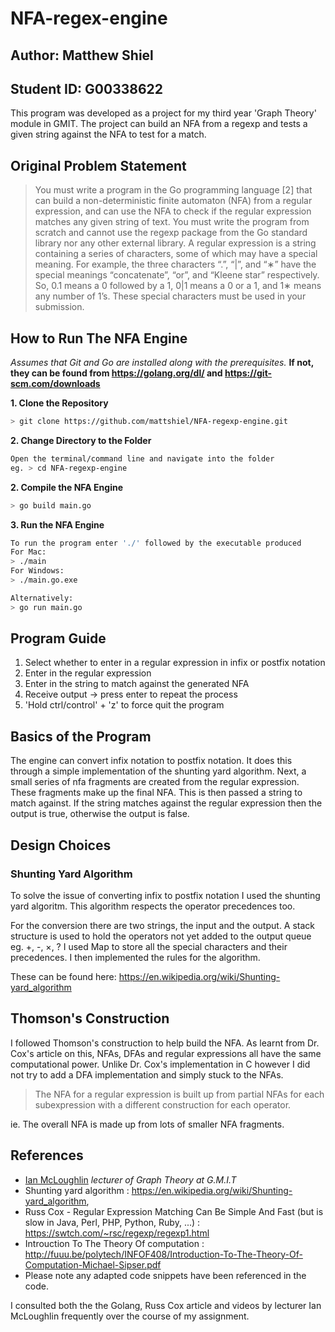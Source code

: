 # NFA-regex-engine

## Author: Matthew Shiel 

## Student ID: G00338622

This program was developed as a project for my third year 'Graph Theory' module in GMIT. The project can build an NFA from a regexp and tests a given string against the NFA to test for a match.

## Original Problem Statement 
> You must write a program in the Go programming language [2] that can build a non-deterministic finite automaton (NFA) from a regular expression, and can use the NFA to check if the regular expression matches any given string of text. You must write the program from scratch and cannot use the regexp package from the Go standard library nor any other external library.
A regular expression is a string containing a series of characters, some of which may have a special meaning. For example, the three characters “.”, “|”, and “∗” have the special meanings “concatenate”, “or”, and “Kleene star” respectively. So, 0.1 means a 0 followed by a 1, 0|1 means a 0 or a 1, and 1∗ means any number of 1’s. These special characters must be used in your submission.

## How to Run The NFA Engine

*Assumes that Git and Go are installed along with the prerequisites.*
**If not, they can be found from https://golang.org/dl/ and https://git-scm.com/downloads**

**1. Clone the Repository**
```bash
> git clone https://github.com/mattshiel/NFA-regexp-engine.git
```
**2. Change Directory to the Folder**

```bash
Open the terminal/command line and navigate into the folder 
eg. > cd NFA-regexp-engine
```

**2. Compile the NFA Engine**

```bash
> go build main.go
```

**3. Run the NFA Engine**

```bash
To run the program enter './' followed by the executable produced
For Mac:
> ./main
For Windows:
> ./main.go.exe

Alternatively:
> go run main.go
```

## Program Guide
1. Select whether to enter in a regular expression in infix or postfix notation
2. Enter in the regular expression
3. Enter in the string to match against the generated NFA
4. Receive output -> press enter to repeat the process
5. 'Hold ctrl/control' + 'z' to force quit the program

## Basics of the Program
The engine can convert infix notation to postfix notation. It does this through a simple implementation of the shunting yard algorithm. Next, a small series of nfa fragments are created from the regular expression. These fragments make up the final NFA. This is then passed a string to match against. If the string matches against the regular expression then the output is true, otherwise the output is false.

## Design Choices

### Shunting Yard Algorithm
To solve the issue of converting infix to postfix notation I used the shunting yard algoritm.
This algorithm respects the operator precedences too.

For the conversion there are two strings, the input and the output.
A stack structure is used to hold the operators not yet added to the output queue eg. +, -, ×, ?
I used Map to store all the special characters and their precedences.
I then implemented the rules for the algorithm.

These can be found here: https://en.wikipedia.org/wiki/Shunting-yard_algorithm

## Thomson's Construction
I followed Thomson's construction to help build the NFA. As learnt from Dr. Cox's article on this, NFAs, DFAs and regular expressions all have the same computational power. Unlike Dr. Cox's implementation in C however I did not try to add a DFA implementation and simply stuck to the NFAs. 

> The NFA for a regular expression is built up from partial NFAs for each subexpression with a different construction for each operator.

ie. The overall NFA is made up from lots of smaller NFA fragments.

## References

* [Ian McLoughlin](https://github.com/ianmcloughlin) *lecturer of Graph Theory at G.M.I.T*
* Shunting yard algorithm :	https://en.wikipedia.org/wiki/Shunting-yard_algorithm,
* Russ Cox - Regular Expression Matching Can Be Simple And Fast 
(but is slow in Java, Perl, PHP, Python, Ruby, ...) : https://swtch.com/~rsc/regexp/regexp1.html
* Introuction To The Theory Of computation : http://fuuu.be/polytech/INFOF408/Introduction-To-The-Theory-Of-Computation-Michael-Sipser.pdf
* Please note any adapted code snippets have been referenced in the code.

I consulted both the the Golang, Russ Cox article and videos by lecturer Ian McLoughlin frequently over the course of my assignment.
